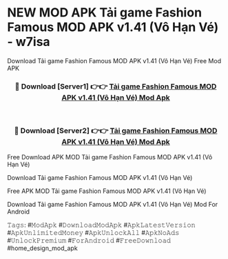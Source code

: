 # NEW MOD APK Tải game Fashion Famous MOD APK v1.41 (Vô Hạn Vé) - w7isa
Download Tải game Fashion Famous MOD APK v1.41 (Vô Hạn Vé) Free Mod APK

<div align="center">
<h3>🔴 Download [Server1] 👉👉 <a href="https://apk-comot.site?title=Tải_game_Fashion_Famous_MOD_APK_v1.41_(Vô_Hạn_Vé)">Tải game Fashion Famous MOD APK v1.41 (Vô Hạn Vé) Mod Apk</a></h3><br>

<h3>🔴 Download [Server2] 👉👉 <a href="https://apk-comot.site?title=Tải_game_Fashion_Famous_MOD_APK_v1.41_(Vô_Hạn_Vé)">Tải game Fashion Famous MOD APK v1.41 (Vô Hạn Vé) Mod Apk</a></h3>
</div>


Free Download APK MOD Tải game Fashion Famous MOD APK v1.41 (Vô Hạn Vé)

Download Tải game Fashion Famous MOD APK v1.41 (Vô Hạn Vé) 

Free APK MOD Tải game Fashion Famous MOD APK v1.41 (Vô Hạn Vé) 

Download Tải game Fashion Famous MOD APK v1.41 (Vô Hạn Vé) Mod For Android

𝚃𝚊𝚐𝚜: #𝙼𝚘𝚍𝙰𝚙𝚔 #𝙳𝚘𝚠𝚗𝚕𝚘𝚊𝚍𝙼𝚘𝚍𝙰𝚙𝚔 #𝙰𝚙𝚔𝙻𝚊𝚝𝚎𝚜𝚝𝚅𝚎𝚛𝚜𝚒𝚘𝚗 #𝙰𝚙𝚔𝚄𝚗𝚕𝚒𝚖𝚒𝚝𝚎𝚍𝙼𝚘𝚗𝚎𝚢 #𝙰𝚙𝚔𝚄𝚗𝚕𝚘𝚌𝚔𝙰𝚕𝚕 #𝙰𝚙𝚔𝙽𝚘𝙰𝚍𝚜 #𝚄𝚗𝚕𝚘𝚌𝚔𝙿𝚛𝚎𝚖𝚒𝚞𝚖 #𝙵𝚘𝚛𝙰𝚗𝚍𝚛𝚘𝚒𝚍 #𝙵𝚛𝚎𝚎𝙳𝚘𝚠𝚗𝚕𝚘𝚊𝚍 #home_design_mod_apk